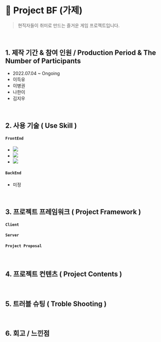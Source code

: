 # :pushpin: Project BF (가제)
> 현직자들이 취미로 만드는 즐거운 게임 프로젝트입니다.

</br>

## 1. 제작 기간 & 참여 인원 / Production Period & The Number of Participants
- 2022.07.04 ~ Ongoing
- 이득유
- 이병권
- 나한이
- 김지우

</br>

## 2. 사용 기술 ( Use Skill )
#### `FrontEnd`    
- <img src="https://img.shields.io/badge/Unity:2021.3.4f1-E8E8E8?style=flat&logo=Unity&logoColor=black"/>    
- <img src="https://img.shields.io/badge/Visual Studio 2022-5C2D91?style=flat&logo=Visual Studio&logoColor=white"/>    
- <img src="https://img.shields.io/badge/C%23-00599C?style=flat&logo=Csharp&logoColor=white"/>

#### `BackEnd`   
- 미정

</br>

## 3. 프로젝트 프레임워크 ( Project Framework )
#### `Client`   
#### `Server`   
#### `Project Proposal`

</br>

## 4. 프로젝트 컨텐츠 ( Project Contents )   


</br>

## 5. 트러블 슈팅 ( Troble Shooting )

</br>

## 6. 회고 / 느낀점 
